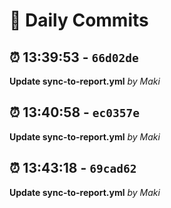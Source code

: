 # 📝 Daily Commits

## ⏰ 13:39:53 - `66d02de`
**Update sync-to-report.yml**
*by Maki*

## ⏰ 13:40:58 - `ec0357e`
**Update sync-to-report.yml**
*by Maki*

## ⏰ 13:43:18 - `69cad62`
**Update sync-to-report.yml**
*by Maki*

